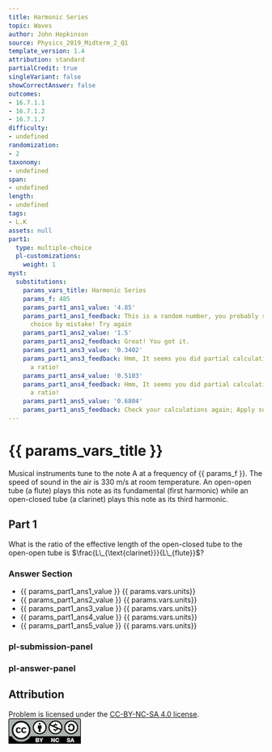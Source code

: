 ```yaml
---
title: Harmonic Series
topic: Waves
author: John Hopkinson
source: Physics_2019_Midterm_2_Q1
template_version: 1.4
attribution: standard
partialCredit: true
singleVariant: false
showCorrectAnswer: false
outcomes:
- 16.7.1.1
- 16.7.1.2
- 16.7.1.7
difficulty:
- undefined
randomization:
- 2
taxonomy:
- undefined
span:
- undefined
length:
- undefined
tags:
- L.K
assets: null
part1:
  type: multiple-choice
  pl-customizations:
    weight: 1
myst:
  substitutions:
    params_vars_title: Harmonic Series
    params_f: 485
    params_part1_ans1_value: '4.85'
    params_part1_ans1_feedback: This is a random number, you probably selected this
      choice by mistake! Try again
    params_part1_ans2_value: '1.5'
    params_part1_ans2_feedback: Great! You got it.
    params_part1_ans3_value: '0.3402'
    params_part1_ans3_feedback: Hmm, It seems you did partial calculations, you need
      a ratio!
    params_part1_ans4_value: '0.5103'
    params_part1_ans4_feedback: Hmm, It seems you did partial calculations, you need
      a ratio!
    params_part1_ans5_value: '0.6804'
    params_part1_ans5_feedback: Check your calculations again; Apply suitable formulas!
---
```

# {{ params_vars_title }}
Musical instruments tune to the note A at a frequency of {{ params_f }}.  The speed of sound in the air is 330 m/s at room temperature.  An open-open tube (a flute) plays this note as its fundamental (first harmonic) while an open-closed tube (a clarinet) plays this note as its third harmonic.

## Part 1

What is the ratio of the effective length of the open-closed tube to the open-open tube is $\frac{L\_{\text{clarinet}}}{L\_{flute}}$?

### Answer Section

- {{ params_part1_ans1_value }} {{ params.vars.units}}
- {{ params_part1_ans2_value }} {{ params.vars.units}}
- {{ params_part1_ans3_value }} {{ params.vars.units}}
- {{ params_part1_ans4_value }} {{ params.vars.units}}
- {{ params_part1_ans5_value }} {{ params.vars.units}}

### pl-submission-panel

### pl-answer-panel

## Attribution

Problem is licensed under the [CC-BY-NC-SA 4.0 license](https://creativecommons.org/licenses/by-nc-sa/4.0/).<br> ![The Creative Commons 4.0 license requiring attribution-BY, non-commercial-NC, and share-alike-SA license.](https://raw.githubusercontent.com/firasm/bits/master/by-nc-sa.png)